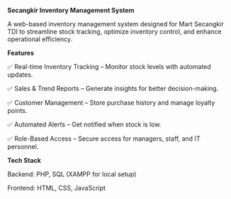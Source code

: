 **Secangkir Inventory Management System**

A web-based inventory management system designed for Mart Secangkir TDI to streamline stock tracking, optimize inventory control, and enhance operational efficiency.

**Features**

✅ Real-time Inventory Tracking – Monitor stock levels with automated updates.

✅ Sales & Trend Reports – Generate insights for better decision-making.

✅ Customer Management – Store purchase history and manage loyalty points.

✅ Automated Alerts – Get notified when stock is low.

✅ Role-Based Access – Secure access for managers, staff, and IT personnel.



**Tech Stack**

Backend: PHP, SQL (XAMPP for local setup)

Frontend: HTML, CSS, JavaScript

